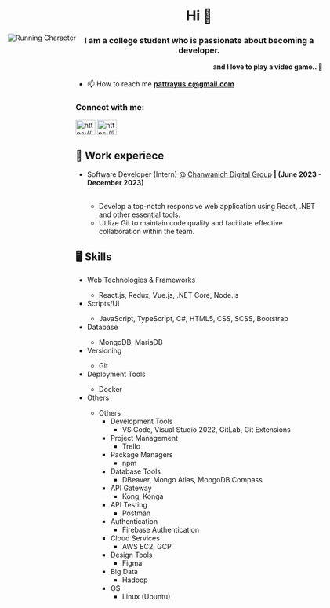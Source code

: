 <h1 align="center">Hi 👋</h1>

<!DOCTYPE html>
<html lang="en">
<head>
    <meta charset="UTF-8">
    <meta name="viewport" content="width=device-width, initial-scale=1.0">
    <title>Running Character Animation</title>
    <style>
        @keyframes moveRight {
            from {
                transform: translateX(-100%);
            }
            to {
                transform: translateX(100%);
            }
        }
        .running-character {
            position: absolute;
            animation: moveRight 5s linear infinite;
        }
    </style>
</head>
<body>
    <img src="running_character.gif" alt="Running Character" class="running-character">
</body>
</html>

<h3 align="center">I am a college student who is passionate about becoming a developer.<p align="right"><sub>and I love to play a video game.. 🙂</sub></p></h3>

- 📫 How to reach me **pattrayus.c@gmail.com**

<h3 align="left">Connect with me:</h3>
<p align="left">
<a href="https://linkedin.com/in/https://www.linkedin.com/in/pattrayus-chokbunlue-88a7322ab/" target="blank"><img align="center" src="https://raw.githubusercontent.com/rahuldkjain/github-profile-readme-generator/master/src/images/icons/Social/linked-in-alt.svg" alt="https://www.linkedin.com/in/pattrayus-chokbunlue-88a7322ab/" height="30" width="40" /></a>
<a href="https://www.leetcode.com/https://leetcode.com/ice23278/" target="blank"><img align="center" src="https://raw.githubusercontent.com/rahuldkjain/github-profile-readme-generator/master/src/images/icons/Social/leet-code.svg" alt="https://leetcode.com/ice23278/" height="30" width="40" /></a>
</p>

<h2>💼 Work experiece</h2>
<ul>
  <li>Software Developer (Intern) @ <a href="https://www.chanwanich.digital/" target"_blank" rel="noreferrer">Chanwanich Digital Group</a> <b>| (June 2023 - December 2023)</b></li>
  <br/>
  <ul>
    <li>Develop a top-notch responsive web application using React, .NET and other essential tools.</li>
    <li>Utilize Git to maintain code quality and facilitate effective collaboration within the team.</li>
  </ul>
</ul>

<h2>🖥️ Skills</h2>
<ul>
  <li>Web Technologies & Frameworks</li>
  <ul>
    <li>React.js, Redux, Vue.js, .NET Core, Node.js</li>
  </ul>
  <li>Scripts/UI</li>
  <ul>
    <li>JavaScript, TypeScript, C#, HTML5, CSS, SCSS, Bootstrap</li>
  </ul>
  <li>Database</li>
  <ul>
    <li>MongoDB, MariaDB</li>
  </ul>
  <li>Versioning</li>
  <ul>
    <li>Git</li>
  </ul>
  <li>Deployment Tools</li>
  <ul>
    <li>Docker</li>
  </ul>
  <li>Others</li>
  <ul>
    <li>Others
    <ul>
      <li>Development Tools
        <ul>
          <li>VS Code, Visual Studio 2022, GitLab, Git Extensions</li>
        </ul>
      </li>
      <li>Project Management
        <ul>
          <li>Trello</li>
        </ul>
      </li>
      <li>Package Managers
        <ul>
          <li>npm</li>
        </ul>
      </li>
      <li>Database Tools
        <ul>
          <li>DBeaver, Mongo Atlas, MongoDB Compass</li>
        </ul>
      </li>
      <li>API Gateway
        <ul>
          <li>Kong, Konga</li>
        </ul>
      </li>
      <li>API Testing
        <ul>
          <li>Postman</li>
        </ul>
      </li>
      <li>Authentication
        <ul>
          <li>Firebase Authentication</li>
        </ul>
      </li>
      <li>Cloud Services
        <ul>
          <li>AWS EC2, GCP</li>
        </ul>
      </li>
      <li>Design Tools
        <ul>
          <li>Figma</li>
        </ul>
      </li>
      <li>Big Data
        <ul>
          <li>Hadoop</li>
        </ul>
      </li>
      <li>OS
        <ul>
          <li>Linux (Ubuntu)</li>
        </ul>
      </li>
    </ul>
  </li>
  </ul>
</ul>
